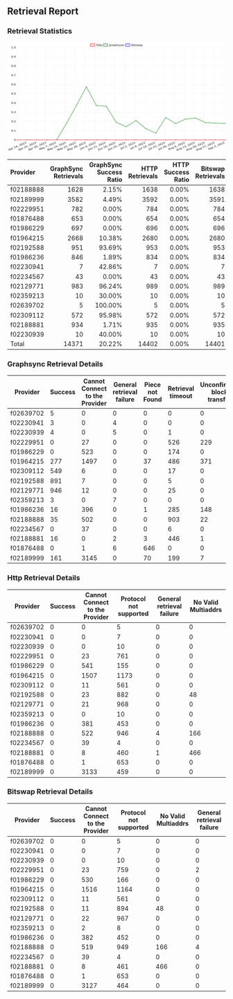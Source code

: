 ## Retrieval Report
### Retrieval Statistics
<img src="https://raw.githubusercontent.com/data-preservation-programs/filplus-checker-assets/main/filecoin-project/filecoin-plus-large-datasets/issues/1496/1694140418536.png"/>

| Provider  | GraphSync Retrievals | GraphSync Success Ratio | HTTP Retrievals | HTTP Success Ratio | Bitswap Retrievals | Bitswap Success Ratio |
| :-------- | -------------------: | ----------------------: | --------------: | -----------------: | -----------------: | --------------------: |
| f02188888 |                 1628 |                   2.15% |            1638 |              0.00% |               1638 |                 0.00% |
| f02189999 |                 3582 |                   4.49% |            3592 |              0.00% |               3591 |                 0.00% |
| f02229951 |                  782 |                   0.00% |             784 |              0.00% |                784 |                 0.00% |
| f01876488 |                  653 |                   0.00% |             654 |              0.00% |                654 |                 0.00% |
| f01986229 |                  697 |                   0.00% |             696 |              0.00% |                696 |                 0.00% |
| f01964215 |                 2668 |                  10.38% |            2680 |              0.00% |               2680 |                 0.00% |
| f02192588 |                  951 |                  93.69% |             953 |              0.00% |                953 |                 0.00% |
| f01986236 |                  846 |                   1.89% |             834 |              0.00% |                834 |                 0.00% |
| f02230941 |                    7 |                  42.86% |               7 |              0.00% |                  7 |                 0.00% |
| f02234567 |                   43 |                   0.00% |              43 |              0.00% |                 43 |                 0.00% |
| f02129771 |                  983 |                  96.24% |             989 |              0.00% |                989 |                 0.00% |
| f02359213 |                   10 |                  30.00% |              10 |              0.00% |                 10 |                 0.00% |
| f02639702 |                    5 |                 100.00% |               5 |              0.00% |                  5 |                 0.00% |
| f02309112 |                  572 |                  95.98% |             572 |              0.00% |                572 |                 0.00% |
| f02188881 |                  934 |                   1.71% |             935 |              0.00% |                935 |                 0.00% |
| f02230939 |                   10 |                  40.00% |              10 |              0.00% |                 10 |                 0.00% |
| Total     |                14371 |                  20.22% |           14402 |              0.00% |              14401 |                 0.00% |

### Graphsync Retrieval Details
| Provider  | Success | Cannot Connect to the Provider | General retrieval failure | Piece not Found | Retrieval timeout | Unconfirmed block transfer | No Valid Multiaddrs |
| --------- | ------- | ------------------------------ | ------------------------- | --------------- | ----------------- | -------------------------- | ------------------- |
| f02639702 | 5       | 0                              | 0                         | 0               | 0                 | 0                          | 0                   |
| f02230941 | 3       | 0                              | 4                         | 0               | 0                 | 0                          | 0                   |
| f02230939 | 4       | 0                              | 5                         | 0               | 1                 | 0                          | 0                   |
| f02229951 | 0       | 27                             | 0                         | 0               | 526               | 229                        | 0                   |
| f01986229 | 0       | 523                            | 0                         | 0               | 174               | 0                          | 0                   |
| f01964215 | 277     | 1497                           | 0                         | 37              | 486               | 371                        | 0                   |
| f02309112 | 549     | 6                              | 0                         | 0               | 17                | 0                          | 0                   |
| f02192588 | 891     | 7                              | 0                         | 0               | 5                 | 0                          | 48                  |
| f02129771 | 946     | 12                             | 0                         | 0               | 25                | 0                          | 0                   |
| f02359213 | 3       | 0                              | 7                         | 0               | 0                 | 0                          | 0                   |
| f01986236 | 16      | 396                            | 0                         | 1               | 285               | 148                        | 0                   |
| f02188888 | 35      | 502                            | 0                         | 0               | 903               | 22                         | 166                 |
| f02234567 | 0       | 37                             | 0                         | 0               | 6                 | 0                          | 0                   |
| f02188881 | 16      | 0                              | 2                         | 3               | 446               | 1                          | 466                 |
| f01876488 | 0       | 1                              | 6                         | 646             | 0                 | 0                          | 0                   |
| f02189999 | 161     | 3145                           | 0                         | 70              | 199               | 7                          | 0                   |

### Http Retrieval Details
| Provider  | Success | Cannot Connect to the Provider | Protocol not supported | General retrieval failure | No Valid Multiaddrs |
| --------- | ------- | ------------------------------ | ---------------------- | ------------------------- | ------------------- |
| f02639702 | 0       | 0                              | 5                      | 0                         | 0                   |
| f02230941 | 0       | 0                              | 7                      | 0                         | 0                   |
| f02230939 | 0       | 0                              | 10                     | 0                         | 0                   |
| f02229951 | 0       | 23                             | 761                    | 0                         | 0                   |
| f01986229 | 0       | 541                            | 155                    | 0                         | 0                   |
| f01964215 | 0       | 1507                           | 1173                   | 0                         | 0                   |
| f02309112 | 0       | 11                             | 561                    | 0                         | 0                   |
| f02192588 | 0       | 23                             | 882                    | 0                         | 48                  |
| f02129771 | 0       | 21                             | 968                    | 0                         | 0                   |
| f02359213 | 0       | 0                              | 10                     | 0                         | 0                   |
| f01986236 | 0       | 381                            | 453                    | 0                         | 0                   |
| f02188888 | 0       | 522                            | 946                    | 4                         | 166                 |
| f02234567 | 0       | 39                             | 4                      | 0                         | 0                   |
| f02188881 | 0       | 8                              | 460                    | 1                         | 466                 |
| f01876488 | 0       | 1                              | 653                    | 0                         | 0                   |
| f02189999 | 0       | 3133                           | 459                    | 0                         | 0                   |

### Bitswap Retrieval Details
| Provider  | Success | Cannot Connect to the Provider | Protocol not supported | No Valid Multiaddrs | General retrieval failure |
| --------- | ------- | ------------------------------ | ---------------------- | ------------------- | ------------------------- |
| f02639702 | 0       | 0                              | 5                      | 0                   | 0                         |
| f02230941 | 0       | 0                              | 7                      | 0                   | 0                         |
| f02230939 | 0       | 0                              | 10                     | 0                   | 0                         |
| f02229951 | 0       | 23                             | 759                    | 0                   | 2                         |
| f01986229 | 0       | 530                            | 166                    | 0                   | 0                         |
| f01964215 | 0       | 1516                           | 1164                   | 0                   | 0                         |
| f02309112 | 0       | 11                             | 561                    | 0                   | 0                         |
| f02192588 | 0       | 11                             | 894                    | 48                  | 0                         |
| f02129771 | 0       | 22                             | 967                    | 0                   | 0                         |
| f02359213 | 0       | 2                              | 8                      | 0                   | 0                         |
| f01986236 | 0       | 382                            | 452                    | 0                   | 0                         |
| f02188888 | 0       | 519                            | 949                    | 166                 | 4                         |
| f02234567 | 0       | 39                             | 4                      | 0                   | 0                         |
| f02188881 | 0       | 8                              | 461                    | 466                 | 0                         |
| f01876488 | 0       | 1                              | 653                    | 0                   | 0                         |
| f02189999 | 0       | 3127                           | 464                    | 0                   | 0                         |
